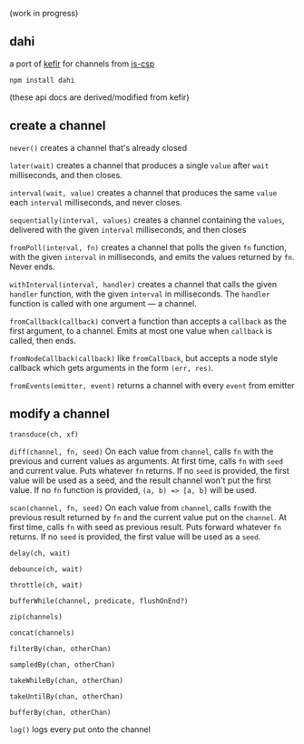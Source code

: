 (work in progress)

dahi
---

a port of [kefir](https://pozadi.github.io/kefir/) for channels from [js-csp](https://github.com/ubolonton/js-csp)

`npm install dahi`

(these api docs are derived/modified from kefir)

create a channel
---

`never()`
creates a channel that's already closed 

`later(wait)`
creates a channel that produces a single `value` after `wait` milliseconds, and then closes.

`interval(wait, value)`
creates a channel that produces the same `value` each `interval` milliseconds, and never closes.

`sequentially(interval, values)`
creates a channel containing the `values`, delivered with the given `interval` milliseconds, and then closes

`fromPoll(interval, fn)`
creates a channel that polls the given `fn` function, with the given `interval` in milliseconds, and emits the values returned by `fn`. Never ends.

`withInterval(interval, handler)`
creates a channel that calls the given `handler` function, with the given `interval` in milliseconds. The `handler` function is called with one argument — a channel.

`fromCallback(callback)`
convert a function than accepts a `callback` as the first argument, to a channel. Emits at most one value when `callback` is called, then ends.

`fromNodeCallback(callback)`
like `fromCallback`, but accepts a node style callback which gets arguments in the form `(err, res)`. 


`fromEvents(emitter, event)`
returns a channel with every `event` from emitter

modify a channel
---
`transduce(ch, xf)`

`diff(channel, fn, seed)`
On each value from `channel`, calls `fn` with the previous and current values as arguments. At first time, calls `fn` with `seed` and current value. Puts whatever `fn` returns. If no `seed` is provided, the first value will be used as a seed, and the result channel won't put the first value. If no `fn` function is provided, `(a, b) => [a, b]` will be used.

`scan(channel, fn, seed)`
On each value from `channel`, calls `fn`with the previous result returned by `fn` and the current value put on the `channel`. At first time, calls `fn` with seed as previous result. Puts forward whatever `fn` returns. If no `seed` is provided, the first value will be used as a `seed`.

`delay(ch, wait)`

`debounce(ch, wait)`

`throttle(ch, wait)`

`bufferWhile(channel, predicate, flushOnEnd?)`

`zip(channels)`

`concat(channels)`

`filterBy(chan, otherChan)`

`sampledBy(chan, otherChan)`

`takeWhileBy(chan, otherChan)`

`takeUntilBy(chan, otherChan)`

`bufferBy(chan, otherChan)`

`log()`
logs every put onto the channel